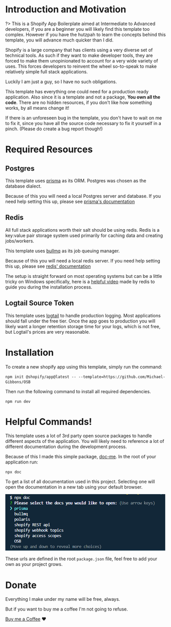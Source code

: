 # Introduction and Motivation

?> This is a Shopify App Boilerplate aimed at Intermediate to Advanced developers, if you are a beginner you will likely find this template too complex. However if you have the hutzpah to learn the concepts behind this template, you will advance much quicker than I did.

Shopify is a large company that has clients using a very diverse set of technical tools. As such if they want to make developer tools, they are forced to make them unopinionated to account for a very wide variety of uses. This forces developers to reinvent the wheel so-to-speak to make relatively simple full stack applications.

Luckily I am just a guy, so I have no such obligations.

This template has everything one could need for a production ready application. Also since it is a template and not a package, **You own all the code**. There are no hidden resources, if you don't like how something works, by all means change it!

If there is an unforeseen bug in the template, you don't have to wait on me to fix it, since you have all the source code necessary to fix it yourself in a pinch. (Please do create a bug report though!)

# Required Resources

## Postgres

This template uses [prisma](https://www.prisma.io/) as its ORM. Postgres was chosen as the database dialect.

Because of this you will need a local Postgres server and database. If you need help setting this up, please see [prisma's documentation](https://www.prisma.io/dataguide/postgresql/setting-up-a-local-postgresql-database)

## Redis

All full stack applications worth their salt should be using redis. Redis is a key:value pair storage system used primarily for caching data and creating jobs/workers.

This template uses [bullmq](https://docs.bullmq.io/) as its job queuing manager.

Because of this you will need a local redis server. If you need help setting this up, please see [redis' documentation](https://redis.io/docs/getting-started/installation/)

The setup is straight forward on most operating systems but can be a little tricky on Windows specifically, here is a [helpful video](https://www.youtube.com/watch?v=_nFwPTHOMIY) made by redis to guide you during the installation process.

## Logtail Source Token

This template uses [logtail](https://betterstack.com/logtail) to handle production logging. Most applications should fall under the free tier. Once the app goes to production you will likely want a longer retention storage time for your logs, which is not free, but Logtail's prices are very reasonable.


# Installation

To create a new shopify app using this template, simply run the command:

```
npm init @shopify/app@latest -- --template=https://github.com/Michael-Gibbons/OSB
```

Then run the following command to install all required dependencies.

```
npm run dev
```

# Helpful Commands!

This template uses a lot of 3rd party open source packages to handle different aspects of the application. You will likely need to reference a lot of different documentation during the development process.

Because of this I made this simple package, [doc-me](https://www.npmjs.com/package/@michael.gibbons/doc-me). In the root of your application run:

```
npx doc
```

To get a list of all documentation used in this project. Selecting one will open the documentation in a new tab using your default browser.

![doc-me example](./assets/doc-me.png)

These urls are defined in the root `package.json` file, feel free to add your own as your project grows.

# Donate

Everything I make under my name will be free, always.

But if you want to buy me a coffee I'm not going to refuse.

[Buy me a Coffee](https://www.buymeacoffee.com/michaelgibbons1) :heart:
